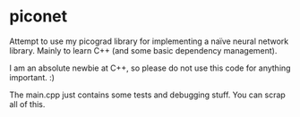 # piconet
Attempt to use my picograd library for implementing a naïve neural network library.
Mainly to learn C++ (and some basic dependency management).

I am an absolute newbie at C++, so please do not use this code for anything important. :)

The main.cpp just contains some tests and debugging stuff. You can scrap all of this.
